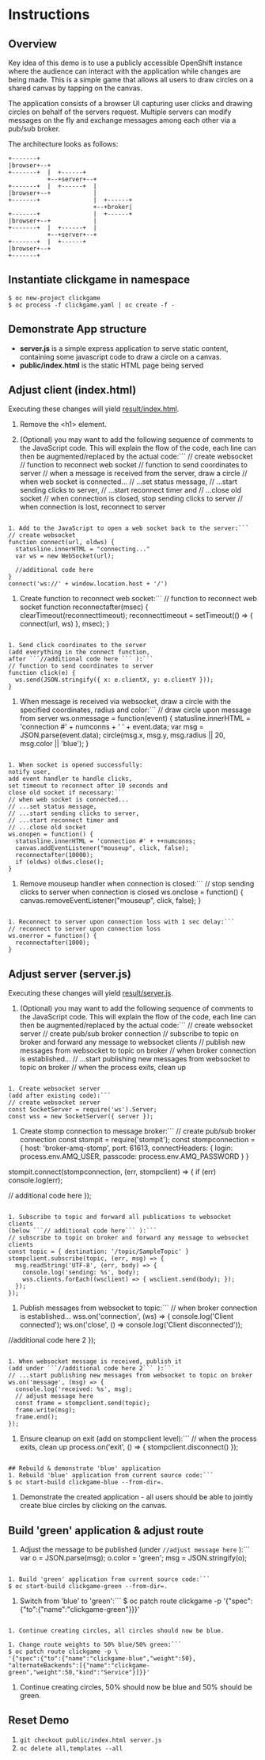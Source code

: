 # Instructions

## Overview
Key idea of this demo is to use a publicly accessible OpenShift instance where the audience can interact with the application while changes are being made. This is a simple game that allows all users to draw circles on a shared canvas by tapping on the canvas.

The application consists of a browser UI capturing user clicks and drawing circles on behalf of the servers request. Multiple servers can modify messages on the fly and exchange messages among each other via a pub/sub broker.

The architecture looks as follows:
```
+-------+
|browser+--+
+-------+  |  +------+
           +--+server+--+
+-------+  |  +------+  |
|browser+--+            |
+-------+               |  +------+
                        +--+broker|
+-------+               |  +------+
|browser+--+            |
+-------+  |  +------+  |
           +--+server+--+
+-------+  |  +------+
|browser+--+
+-------+
```


## Instantiate clickgame in namespace
```
$ oc new-project clickgame
$ oc process -f clickgame.yaml | oc create -f -
```

## Demonstrate App structure
* **server.js** is a simple express application to serve static content,
containing some javascript code to draw a circle on a canvas.
* **public/index.html** is the static HTML page being served


## Adjust client (index.html)
Executing these changes will yield [result/index.html](result/index.html).

1. Remove the &lt;h1> element.

1. (Optional) you may want to add the following sequence of comments to the
JavaScript code. This will explain the flow of the code, each line can then be
augmented/replaced by the actual code:```
// create websocket
// function to reconnect web socket
// function to send coordinates to server
// when a message is received from the server, draw a circle
// when web socket is connected...
// ...set status message,
// ...start sending clicks to server,
// ...start reconnect timer and
// ...close old socket
// when connection is closed, stop sending clicks to server
// when connection is lost, reconnect to server
```

1. Add to the JavaScript to open a web socket back to the server:```
// create websocket
function connect(url, oldws) {
  statusline.innerHTML = "connecting..."
  var ws = new WebSocket(url);

  //additional code here
}
connect('ws://' + window.location.host + '/')
```

1. Create function to reconnect web socket:```
// function to reconnect web socket
function reconnectafter(msec) {
  clearTimeout(reconnecttimeout);
  reconnecttimeout = setTimeout(() => { connect(url, ws) }, msec);
}
```

1. Send click coordinates to the server
(add everything in the connect function,
after ```//additional code here ``` ):```
// function to send coordinates to server
function click(e) {
  ws.send(JSON.stringify({ x: e.clientX, y: e.clientY }));
}
```

1. When message is received via websocket,
draw a circle with the specified coordinates, radius and color:```
// draw circle upon message from server
ws.onmessage = function(event) {
  statusline.innerHTML = 'connection #' + numconns + ' ' + event.data;
  var msg = JSON.parse(event.data);
  circle(msg.x, msg.y, msg.radius || 20, msg.color || 'blue');
}
```

1. When socket is opened successfully:
notify user,
add event handler to handle clicks,
set timeout to reconnect after 10 seconds and
close old socket if necessary:```
// when web socket is connected...
// ...set status message,
// ...start sending clicks to server,
// ...start reconnect timer and
// ...close old socket
ws.onopen = function() {
  statusline.innerHTML = 'connection #' + ++numconns;
  canvas.addEventListener("mouseup", click, false);
  reconnectafter(10000);
  if (oldws) oldws.close();
}
```

1. Remove mouseup handler when connection is closed:```
// stop sending clicks to server when connection is closed
ws.onclose = function() {
  canvas.removeEventListener("mouseup", click, false);
}
```

1. Reconnect to server upon connection loss with 1 sec delay:```
// reconnect to server upon connection loss
ws.onerror = function() {
  reconnectafter(1000);
}
```

## Adjust server (server.js)
Executing these changes will yield [result/server.js](result/server.js).

1. (Optional) you may want to add the following sequence of comments to the
JavaScript code. This will explain the flow of the code, each line can then be
augmented/replaced by the actual code:```
// create websocket server
// create pub/sub broker connection
// subscribe to topic on broker and forward any message to websocket clients
// publish new messages from websocket to topic on broker
// when broker connection is established...
// ...start publishing new messages from websocket to topic on broker
// when the process exits, clean up
```

1. Create websocket server
(add after existing code):```
// create websocket server
const SocketServer = require('ws').Server;
const wss = new SocketServer({ server });
```

1. Create  stomp connection to message broker:```
// create pub/sub broker connection
const stompit = require('stompit');
const stompconnection = {
  host: 'broker-amq-stomp',
  port: 61613,
  connectHeaders: {
    login: process.env.AMQ_USER,
    passcode: process.env.AMQ_PASSWORD
  }
}

stompit.connect(stompconnection, (err, stompclient) => {
  if (err) console.log(err);

  // additional code here
});
```

1. Subscribe to topic and forward all publications to websocket clients
(below ```// additional code here``` ):```
// subscribe to topic on broker and forward any message to websocket clients
const topic = { destination: '/topic/SampleTopic' }
stompclient.subscribe(topic, (err, msg) => {
  msg.readString('UTF-8', (err, body) => {
    console.log('sending: %s', body);
    wss.clients.forEach((wsclient) => { wsclient.send(body); });
  });
});
```

1. Publish messages from websocket to topic:```
// when broker connection is established...
wss.on('connection', (ws) => {
  console.log('Client connected');
  ws.on('close', () => console.log('Client disconnected'));

  //additional code here 2
});
```

1. When websocket message is received, publish it
(add under ```//additional code here 2``` ):```
// ...start publishing new messages from websocket to topic on broker
ws.on('message', (msg) => {
  console.log('received: %s', msg);
  // adjust message here
  const frame = stompclient.send(topic);
  frame.write(msg);
  frame.end();
});
```

1. Ensure cleanup on exit (add on stompclient level):```
// when the process exits, clean up
process.on('exit', () => { stompclient.disconnect() });
```

## Rebuild & demonstrate 'blue' application
1. Rebuild 'blue' application from current source code:```
$ oc start-build clickgame-blue --from-dir=.
```

1. Demonstrate the created application -
all users should be able to jointly create blue circles
by clicking on the canvas.

## Build 'green' application & adjust route
1. Adjust the message to be published (under ```//adjust message here``` ):```
var o = JSON.parse(msg);
o.color = 'green';
msg = JSON.stringify(o);
```

1. Build 'green' application from current source code:```
$ oc start-build clickgame-green --from-dir=.
```

1. Switch from 'blue' to 'green':```
$ oc patch route clickgame -p '{"spec":{"to":{"name":"clickgame-green"}}}'
```

1. Continue creating circles, all circles should now be blue.

1. Change route weights to 50% blue/50% green:```
$ oc patch route clickgame -p \
'{"spec":{"to":{"name":"clickgame-blue","weight":50},
"alternateBackends":[{"name":"clickgame-green","weight":50,"kind":"Service"}]}}'
```

1. Continue creating circles, 50% should now be blue and 50% should be green.

## Reset Demo
1. ```git checkout public/index.html server.js```
1. ```oc delete all,templates --all```
